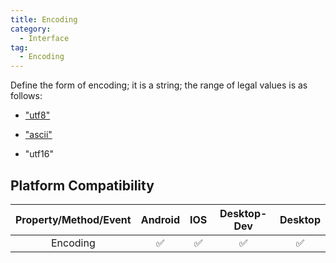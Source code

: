 ```yaml
---
title: Encoding
category:
  - Interface
tag:
  - Encoding
---
```


Define the form of encoding; it is a string; the range of legal values is as follows:

- ["utf8"](https://developer.mozilla.org/zh-CN/docs/Glossary/UTF-8)


- ["ascii"](https://developer.mozilla.org/zh-CN/docs/Glossary/ASCII)


- "utf16"

 

## Platform Compatibility

| Property/Method/Event  | Android | IOS | Desktop-Dev | Desktop |
|:----------------------:|:-------:|:---:|:-----------:|:-------:|
| Encoding               | ✅      | ✅  | ✅          | ✅         |


